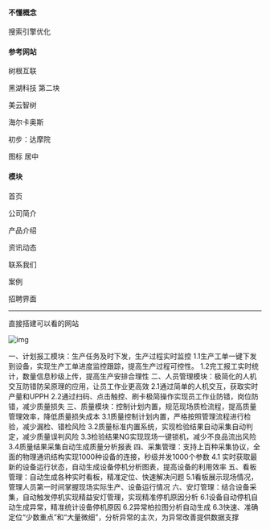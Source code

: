 #### 不懂概念

搜索引擎优化

#### 参考网站

树根互联

黑湖科技 第二块

美云智树

海尔卡奥斯



初步：达摩院

图标 居中

#### 模块

首页

公司简介

产品介绍

资讯动态

联系我们



案例

招聘界面

----  --





直接搭建可以看的网站





![img](file:///C:/Users/62624/Documents/WXWork/1688850327049427/Cache/Image/2021-07/企业微信截图_16260676166467.png)

一、计划报工模块：生产任务及时下发，生产过程实时监控
    1.1生产工单一键下发到设备，实现生产工单进度监控跟踪，提高生产过程可控性。
    1.2完工报工实时统计，数量信息秒级上传，提高生产安排合理性
二、人员管理模块：极简化的人机交互防错防呆原理的应用，让员工作业更高效
    2.1通过简单的人机交互，获取实时产量和UPPH
    2.2通过扫码、点击触控、刷卡极简操作实现员工作业防错，岗位防错，减少质量损失
三、质量模块：控制计划内置，规范现场质检流程，提高质量管理效率，降低质量损失成本
    3.1质量控制计划内置，严格按照管理流程进行检验，减少漏检、错检风险
    3.2质量标准内置系统，实现检验结果自动采集自动判定，减少质量误判风险
    3.3检验结果NG实现现场一键锁机，减少不良品流出风险
    3.4质量结果采集自动生成质量分析报表
四、采集管理：支持上百种采集协议，全面的物理通讯结构实现1000种设备的连接，秒级并发1000个参数
    4.1 实时获取最新的设备运行状态，自动生成设备停机分析图表，提高设备的利用效率
五、看板管理：自动生成各种实时看板，精准定位、快速解决问题
   5.1看板展示现场情况，管理人员第一时间掌握现场实际生产、设备运行情况
六、安灯管理：结合设备采集，自动触发停机实现精益安灯管理，实现精准停机原因分析
    6.1设备自动停机自动生成异常，精准统计设备停机原因
    6.2异常柏拉图分析自动生成
    6.3快速、准确定位“少数重点”和“大量微细”，分析异常的主次，为异常改善提供数据支撑